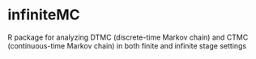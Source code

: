 # infiniteMC
R package for analyzing DTMC (discrete-time Markov chain) and CTMC (continuous-time Markov chain) in both finite and infinite stage settings
